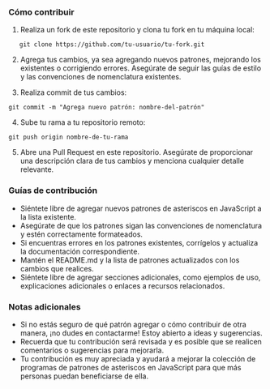 ### Cómo contribuir

1. Realiza un fork de este repositorio y clona tu fork en tu máquina local:

```shell
   git clone https://github.com/tu-usuario/tu-fork.git
```

2. Agrega tus cambios, ya sea agregando nuevos patrones, mejorando los existentes o corrigiendo errores. Asegúrate de seguir las guías de estilo y las convenciones de nomenclatura existentes.

3. Realiza commit de tus cambios:

```
git commit -m "Agrega nuevo patrón: nombre-del-patrón"
```

4. Sube tu rama a tu repositorio remoto:

```
git push origin nombre-de-tu-rama
```

5. Abre una Pull Request en este repositorio. Asegúrate de proporcionar una descripción clara de tus cambios y menciona cualquier detalle relevante.

### Guías de contribución

- Siéntete libre de agregar nuevos patrones de asteriscos en JavaScript a la lista existente.
- Asegúrate de que los patrones sigan las convenciones de nomenclatura y estén correctamente formateados.
- Si encuentras errores en los patrones existentes, corrígelos y actualiza la documentación correspondiente.
- Mantén el README.md y la lista de patrones actualizados con los cambios que realices.
- Siéntete libre de agregar secciones adicionales, como ejemplos de uso, explicaciones adicionales o enlaces a recursos relacionados.

### Notas adicionales
  
- Si no estás seguro de qué patrón agregar o cómo contribuir de otra manera, ¡no dudes en contactarme! Estoy abierto a ideas y sugerencias.
- Recuerda que tu contribución será revisada y es posible que se realicen comentarios o sugerencias para mejorarla.
- Tu contribución es muy apreciada y ayudará a mejorar la colección de programas de patrones de asteriscos en JavaScript para que más personas puedan beneficiarse de ella.
